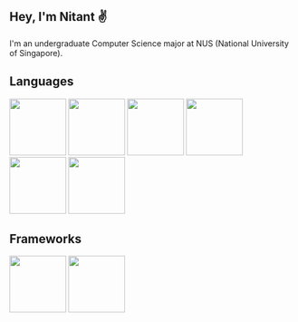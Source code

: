## Hey, I'm Nitant :v:

I'm an undergraduate Computer Science major at NUS (National University of Singapore).

## Languages

<img class="Java" src="https://user-images.githubusercontent.com/97420952/212089762-a05bdaa0-5897-4dbd-adea-bff4c265a315.svg" width="100"> <img class ="JS" src="https://user-images.githubusercontent.com/97420952/212089842-083ef6b5-53c8-45c2-a501-7869d7bef47c.svg" width="100"> <img class = "Python" src="https://user-images.githubusercontent.com/97420952/212091691-21f73f1f-ac7a-4141-950d-c77a6fc509e6.svg" width="100"> <img class = "PostgreSQL" src="https://user-images.githubusercontent.com/97420952/225239425-c8cafa48-1d71-4aa9-8c3c-8b780a0fbe76.svg" width="100">  <img class = "HTML" src="https://user-images.githubusercontent.com/97420952/212092361-45acf81e-ecca-488b-b770-aabc58224f53.svg" width="100"> <img class = "CSS" src="https://user-images.githubusercontent.com/97420952/212091925-cdac088d-a028-43cc-9692-08459f0bab43.svg" width="100">

## Frameworks

<img class = "Django" src="https://user-images.githubusercontent.com/97420952/225239161-474536c8-c459-4d43-b51a-667a351758a9.svg" width="100"> <img class = "Bootstrap" src="https://user-images.githubusercontent.com/97420952/230309926-a71c1215-e703-4121-9506-99e791f11c77.svg" width="100">

<!--
**nitant-p/nitant-p** is a ✨ _special_ ✨ repository because its `README.md` (this file) appears on your GitHub profile.

Here are some ideas to get you started:

- 🔭 I’m currently working on ...
- 🌱 I’m currently learning ...
- 👯 I’m looking to collaborate on ...
- 🤔 I’m looking for help with ...
- 💬 Ask me about ...
- 📫 How to reach me: ...
- 😄 Pronouns: ...
- ⚡ Fun fact: ...
-->
